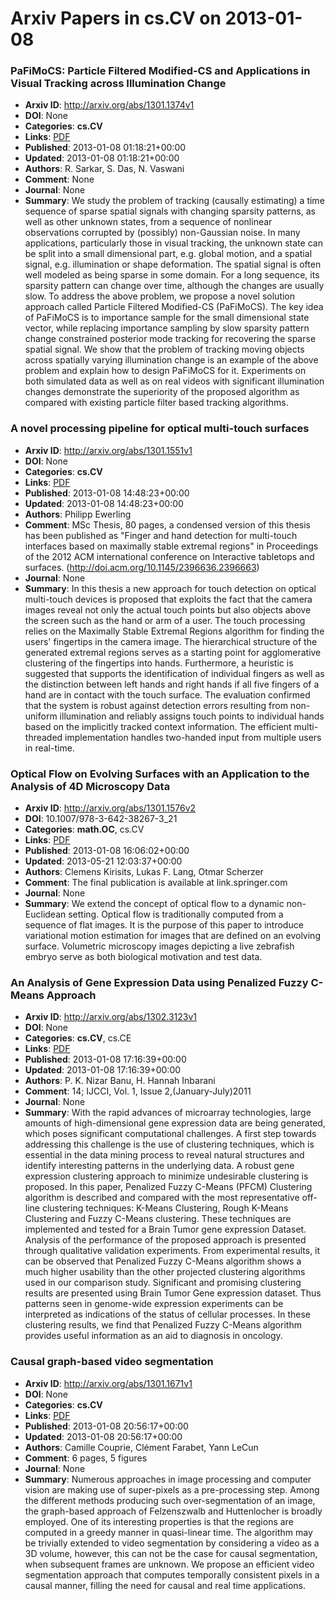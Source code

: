 # Arxiv Papers in cs.CV on 2013-01-08
### PaFiMoCS: Particle Filtered Modified-CS and Applications in Visual Tracking across Illumination Change
- **Arxiv ID**: http://arxiv.org/abs/1301.1374v1
- **DOI**: None
- **Categories**: **cs.CV**
- **Links**: [PDF](http://arxiv.org/pdf/1301.1374v1)
- **Published**: 2013-01-08 01:18:21+00:00
- **Updated**: 2013-01-08 01:18:21+00:00
- **Authors**: R. Sarkar, S. Das, N. Vaswani
- **Comment**: None
- **Journal**: None
- **Summary**: We study the problem of tracking (causally estimating) a time sequence of sparse spatial signals with changing sparsity patterns, as well as other unknown states, from a sequence of nonlinear observations corrupted by (possibly) non-Gaussian noise. In many applications, particularly those in visual tracking, the unknown state can be split into a small dimensional part, e.g. global motion, and a spatial signal, e.g. illumination or shape deformation. The spatial signal is often well modeled as being sparse in some domain. For a long sequence, its sparsity pattern can change over time, although the changes are usually slow. To address the above problem, we propose a novel solution approach called Particle Filtered Modified-CS (PaFiMoCS). The key idea of PaFiMoCS is to importance sample for the small dimensional state vector, while replacing importance sampling by slow sparsity pattern change constrained posterior mode tracking for recovering the sparse spatial signal. We show that the problem of tracking moving objects across spatially varying illumination change is an example of the above problem and explain how to design PaFiMoCS for it. Experiments on both simulated data as well as on real videos with significant illumination changes demonstrate the superiority of the proposed algorithm as compared with existing particle filter based tracking algorithms.



### A novel processing pipeline for optical multi-touch surfaces
- **Arxiv ID**: http://arxiv.org/abs/1301.1551v1
- **DOI**: None
- **Categories**: **cs.CV**
- **Links**: [PDF](http://arxiv.org/pdf/1301.1551v1)
- **Published**: 2013-01-08 14:48:23+00:00
- **Updated**: 2013-01-08 14:48:23+00:00
- **Authors**: Philipp Ewerling
- **Comment**: MSc Thesis, 80 pages, a condensed version of this thesis has been
  published as "Finger and hand detection for multi-touch interfaces based on
  maximally stable extremal regions" in Proceedings of the 2012 ACM
  international conference on Interactive tabletops and surfaces.
  (http://doi.acm.org/10.1145/2396636.2396663)
- **Journal**: None
- **Summary**: In this thesis a new approach for touch detection on optical multi-touch devices is proposed that exploits the fact that the camera images reveal not only the actual touch points but also objects above the screen such as the hand or arm of a user. The touch processing relies on the Maximally Stable Extremal Regions algorithm for finding the users' fingertips in the camera image. The hierarchical structure of the generated extremal regions serves as a starting point for agglomerative clustering of the fingertips into hands. Furthermore, a heuristic is suggested that supports the identification of individual fingers as well as the distinction between left hands and right hands if all five fingers of a hand are in contact with the touch surface.   The evaluation confirmed that the system is robust against detection errors resulting from non-uniform illumination and reliably assigns touch points to individual hands based on the implicitly tracked context information. The efficient multi-threaded implementation handles two-handed input from multiple users in real-time.



### Optical Flow on Evolving Surfaces with an Application to the Analysis of 4D Microscopy Data
- **Arxiv ID**: http://arxiv.org/abs/1301.1576v2
- **DOI**: 10.1007/978-3-642-38267-3_21
- **Categories**: **math.OC**, cs.CV
- **Links**: [PDF](http://arxiv.org/pdf/1301.1576v2)
- **Published**: 2013-01-08 16:06:02+00:00
- **Updated**: 2013-05-21 12:03:37+00:00
- **Authors**: Clemens Kirisits, Lukas F. Lang, Otmar Scherzer
- **Comment**: The final publication is available at link.springer.com
- **Journal**: None
- **Summary**: We extend the concept of optical flow to a dynamic non-Euclidean setting. Optical flow is traditionally computed from a sequence of flat images. It is the purpose of this paper to introduce variational motion estimation for images that are defined on an evolving surface. Volumetric microscopy images depicting a live zebrafish embryo serve as both biological motivation and test data.



### An Analysis of Gene Expression Data using Penalized Fuzzy C-Means Approach
- **Arxiv ID**: http://arxiv.org/abs/1302.3123v1
- **DOI**: None
- **Categories**: **cs.CV**, cs.CE
- **Links**: [PDF](http://arxiv.org/pdf/1302.3123v1)
- **Published**: 2013-01-08 17:16:39+00:00
- **Updated**: 2013-01-08 17:16:39+00:00
- **Authors**: P. K. Nizar Banu, H. Hannah Inbarani
- **Comment**: 14; IJCCI, Vol. 1, Issue 2,(January-July)2011
- **Journal**: None
- **Summary**: With the rapid advances of microarray technologies, large amounts of high-dimensional gene expression data are being generated, which poses significant computational challenges. A first step towards addressing this challenge is the use of clustering techniques, which is essential in the data mining process to reveal natural structures and identify interesting patterns in the underlying data. A robust gene expression clustering approach to minimize undesirable clustering is proposed. In this paper, Penalized Fuzzy C-Means (PFCM) Clustering algorithm is described and compared with the most representative off-line clustering techniques: K-Means Clustering, Rough K-Means Clustering and Fuzzy C-Means clustering. These techniques are implemented and tested for a Brain Tumor gene expression Dataset. Analysis of the performance of the proposed approach is presented through qualitative validation experiments. From experimental results, it can be observed that Penalized Fuzzy C-Means algorithm shows a much higher usability than the other projected clustering algorithms used in our comparison study. Significant and promising clustering results are presented using Brain Tumor Gene expression dataset. Thus patterns seen in genome-wide expression experiments can be interpreted as indications of the status of cellular processes. In these clustering results, we find that Penalized Fuzzy C-Means algorithm provides useful information as an aid to diagnosis in oncology.



### Causal graph-based video segmentation
- **Arxiv ID**: http://arxiv.org/abs/1301.1671v1
- **DOI**: None
- **Categories**: **cs.CV**
- **Links**: [PDF](http://arxiv.org/pdf/1301.1671v1)
- **Published**: 2013-01-08 20:56:17+00:00
- **Updated**: 2013-01-08 20:56:17+00:00
- **Authors**: Camille Couprie, Clément Farabet, Yann LeCun
- **Comment**: 6 pages, 5 figures
- **Journal**: None
- **Summary**: Numerous approaches in image processing and computer vision are making use of super-pixels as a pre-processing step. Among the different methods producing such over-segmentation of an image, the graph-based approach of Felzenszwalb and Huttenlocher is broadly employed. One of its interesting properties is that the regions are computed in a greedy manner in quasi-linear time. The algorithm may be trivially extended to video segmentation by considering a video as a 3D volume, however, this can not be the case for causal segmentation, when subsequent frames are unknown. We propose an efficient video segmentation approach that computes temporally consistent pixels in a causal manner, filling the need for causal and real time applications.



